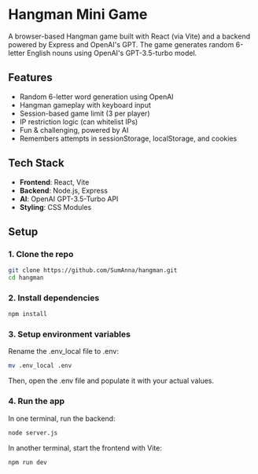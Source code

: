 # Hangman Mini Game

A browser-based Hangman game built with React (via Vite) and a backend powered by Express and OpenAI's GPT. The game generates random 6-letter English nouns using OpenAI's GPT-3.5-turbo model.

## Features

- Random 6-letter word generation using OpenAI
- Hangman gameplay with keyboard input
- Session-based game limit (3 per player)
- IP restriction logic (can whitelist IPs)
- Fun & challenging, powered by AI
- Remembers attempts in sessionStorage, localStorage, and cookies

## Tech Stack

- **Frontend**: React, Vite
- **Backend**: Node.js, Express
- **AI**: OpenAI GPT-3.5-Turbo API
- **Styling**: CSS Modules

## Setup

### 1. Clone the repo
```bash
git clone https://github.com/SumAnna/hangman.git
cd hangman
```

### 2. Install dependencies
```bash
npm install
```

### 3. Setup environment variables
Rename the .env_local file to .env:
```bash
mv .env_local .env
```
Then, open the .env file and populate it with your actual values.

### 4. Run the app
In one terminal, run the backend:
```bash
node server.js
```
In another terminal, start the frontend with Vite:
```bash
npm run dev

```
